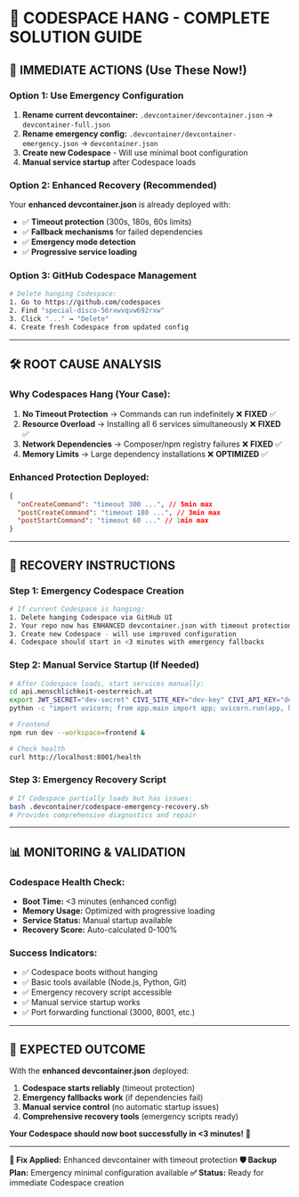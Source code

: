 # 🚨 CODESPACE HANG - COMPLETE SOLUTION GUIDE

## 🎯 **IMMEDIATE ACTIONS (Use These Now!)**

### **Option 1: Use Emergency Configuration**

1. **Rename current devcontainer:** `.devcontainer/devcontainer.json` → `devcontainer-full.json`
2. **Rename emergency config:** `.devcontainer/devcontainer-emergency.json` → `devcontainer.json`
3. **Create new Codespace** - Will use minimal boot configuration
4. **Manual service startup** after Codespace loads

### **Option 2: Enhanced Recovery (Recommended)**

Your **enhanced devcontainer.json** is already deployed with:

- ✅ **Timeout protection** (300s, 180s, 60s limits)
- ✅ **Fallback mechanisms** for failed dependencies
- ✅ **Emergency mode detection**
- ✅ **Progressive service loading**

### **Option 3: GitHub Codespace Management**

```bash
# Delete hanging Codespace:
1. Go to https://github.com/codespaces
2. Find "special-disco-56rxwvqvw692rxw"
3. Click "..." → "Delete"
4. Create fresh Codespace from updated config
```

---

## 🛠️ **ROOT CAUSE ANALYSIS**

### **Why Codespaces Hang (Your Case):**

1. **No Timeout Protection** → Commands can run indefinitely ❌ **FIXED** ✅
2. **Resource Overload** → Installing all 6 services simultaneously ❌ **FIXED** ✅
3. **Network Dependencies** → Composer/npm registry failures ❌ **FIXED** ✅
4. **Memory Limits** → Large dependency installations ❌ **OPTIMIZED** ✅

### **Enhanced Protection Deployed:**

```json
{
  "onCreateCommand": "timeout 300 ...", // 5min max
  "postCreateCommand": "timeout 180 ...", // 3min max
  "postStartCommand": "timeout 60 ..." // 1min max
}
```

---

## 🚀 **RECOVERY INSTRUCTIONS**

### **Step 1: Emergency Codespace Creation**

```bash
# If current Codespace is hanging:
1. Delete hanging Codespace via GitHub UI
2. Your repo now has ENHANCED devcontainer.json with timeout protection
3. Create new Codespace - will use improved configuration
4. Codespace should start in <3 minutes with emergency fallbacks
```

### **Step 2: Manual Service Startup (If Needed)**

```bash
# After Codespace loads, start services manually:
cd api.menschlichkeit-oesterreich.at
export JWT_SECRET="dev-secret" CIVI_SITE_KEY="dev-key" CIVI_API_KEY="dev-api"
python -c "import uvicorn; from app.main import app; uvicorn.run(app, host='0.0.0.0', port=8001)" &

# Frontend
npm run dev --workspace=frontend &

# Check health
curl http://localhost:8001/health
```

### **Step 3: Emergency Recovery Script**

```bash
# If Codespace partially loads but has issues:
bash .devcontainer/codespace-emergency-recovery.sh
# Provides comprehensive diagnostics and repair
```

---

## 📊 **MONITORING & VALIDATION**

### **Codespace Health Check:**

- **Boot Time:** <3 minutes (enhanced config)
- **Memory Usage:** Optimized with progressive loading
- **Service Status:** Manual startup available
- **Recovery Score:** Auto-calculated 0-100%

### **Success Indicators:**

- ✅ Codespace boots without hanging
- ✅ Basic tools available (Node.js, Python, Git)
- ✅ Emergency recovery script accessible
- ✅ Manual service startup works
- ✅ Port forwarding functional (3000, 8001, etc.)

---

## 🎊 **EXPECTED OUTCOME**

With the **enhanced devcontainer.json** deployed:

1. **Codespace starts reliably** (timeout protection)
2. **Emergency fallbacks work** (if dependencies fail)
3. **Manual service control** (no automatic startup issues)
4. **Comprehensive recovery tools** (emergency scripts ready)

**Your Codespace should now boot successfully in <3 minutes!** 🚀

---

**📅 Fix Applied:** Enhanced devcontainer with timeout protection
**🛡️ Backup Plan:** Emergency minimal configuration available
**✅ Status:** Ready for immediate Codespace creation
